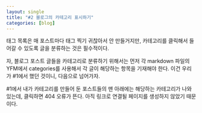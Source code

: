 ```yaml
---
layout: single
title: "#2 블로그의 카테고리 표시하기"
categories: [blog]
---
```


태그 목록은 매 포스트마다 태그 찍기 귀찮아서 안 만들거지만, 카테고리를 클릭해서 들어갈 수 있도록 글을 분류하는 것은 필수적이다.

자, 블로그 포스트 글들을 카테고리로 분류하기 위해서는 먼저 각 markdown 파일의 YFM에서 categories를 사용해서 각 글이 해당하는 항목을 기재해야 한다. 이건 우리가
#1에서 했던 것이니, 다음으로 넘어가자.

#1에서 내가 카테고리를 만들어 둔 포스트들의 맨 아래에는 해당하는 카테고리가 나와있는데, 클릭하면 404 오류가 뜬다. 아직 링크로 연결될 페이지를 생성하지 않았기 때문이다.

